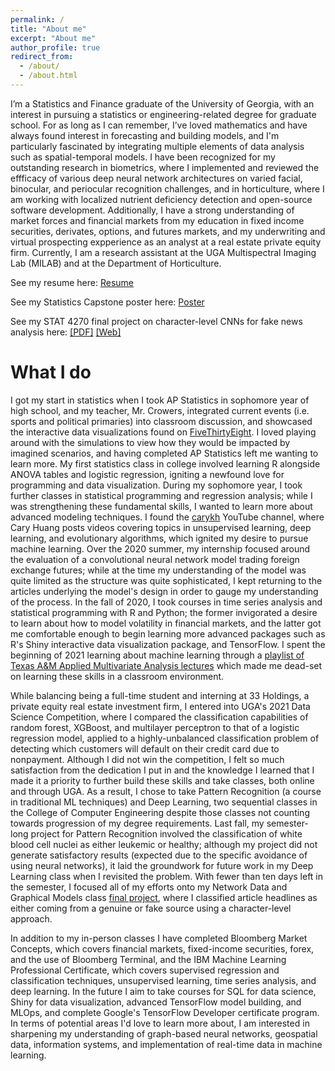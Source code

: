 ```yaml
---
permalink: /
title: "About me"
excerpt: "About me"
author_profile: true
redirect_from: 
  - /about/
  - /about.html
---
```


I’m a Statistics and Finance graduate of the University of Georgia, with an interest in pursuing a statistics or engineering-related degree for graduate school. For as long as I can remember, I’ve loved mathematics and have always found interest in forecasting and building models, and I'm particularly fascinated by integrating multiple elements of data analysis such as spatial-temporal models. I have been recognized for my outstanding research in biometrics, where I implemented and reviewed the effficacy of various deep neural network architectures on varied facial, binocular, and periocular recognition challenges, and in horticulture, where I am working with localized nutrient deficiency detection and open-source software development.  Additionally, I have a strong understanding of market forces and financial markets from my education in fixed income securities, derivates, options, and futures markets, and my underwriting and virtual prospecting expperience as an analyst at a real estate private equity firm. Currently, I am a research assistant at the UGA Multispectral Imaging Lab (MILAB) and at the Department of Horticulture.

See my resume here: [Resume](https://docs.google.com/viewer?url=https://github.com/abenecchi/abenecchi.github.io/raw/main/Andrew_Benecchi_Resume.pdf)

See my Statistics Capstone poster here: [Poster](https://drive.google.com/file/d/194XrivyRYeAeVT36WqEH1hZn1DkqXZzs/view?usp=sharing)

See my STAT 4270 final project on character-level CNNs for fake news analysis here: [[PDF]](https://docs.google.com/viewer?url=https://github.com/abenecchi/abenecchi.github.io/raw/main/benecchiCLCNN.pdf) [[Web]](https://benecchi.dev/clcnn)

What I do
======

I got my start in statistics when I took AP Statistics in sophomore year of high school, and my teacher, Mr. Crowers, integrated current events (i.e. sports and political primaries) into classroom discussion, and showcased the interactive data visualizations found on [FiveThirtyEight](https://www.fivethirtyeight.com). I loved playing around with the simulations to view how they would be impacted by imagined scenarios, and having completed AP Statistics left me wanting to learn more. My first statistics class in college involved learning R alongside ANOVA tables and logistic regression, igniting a newfound love for programming and data visualization. During my sophomore year, I took further classes in statistical programming and regression analysis; while I was strengthening these fundamental skills, I wanted to learn more about advanced modeling techniques. I found the [carykh](https://www.youtube.com/user/carykh) YouTube channel, where Cary Huang posts videos covering topics in unsupervised learning, deep learning, and evolutionary algorithms, which ignited my desire to pursue machine learning. Over the 2020 summer, my internship focused around the evaluation of a convolutional neural network model trading foreign exchange futures; while at the time my understanding of the model was quite limited as the structure was quite sophisticated, I kept returning to the articles underlying the model's design in order to gauge my understanding of the process. In the fall of 2020, I took courses in time series analysis and statistical programming with R and Python; the former invigorated a desire to learn about how to model volatility in financial markets, and the latter got me comfortable enough to begin learning more advanced packages such as R's Shiny interactive data visualization package, and TensorFlow. I spent the beginning of 2021 learning about machine learning through a [playlist of Texas A&M Applied Multivariate Analysis lectures](https://www.youtube.com/playlist?list=PL91cR71aKpekIDFYIUkc2xdFxLu9LAYTg) which made me dead-set on learning these skills in a classroom environment.

While balancing being a full-time student and interning at 33 Holdings, a private equity real estate investment firm, I entered into UGA's 2021 Data Science Competition, where I compared the classification capabilities of random forest, XGBoost, and multilayer perceptron to that of a logistic regression model, applied to a highly-unbalanced classification problem of detecting which customers will default on their credit card due to nonpayment. Although I did not win the competition, I felt so much satisfaction from the dedication I put in and the knowledge I learned that I made it a priority to further build these skills and take classes, both online and through UGA. As a result, I chose to take Pattern Recognition (a course in traditional ML techniques) and Deep Learning, two sequential classes in the College of Computer Engineering despite those classes not counting towards progression of my degree requirements. Last fall, my semester-long project for Pattern Recognition involved the classification of white blood cell nuclei as either leukemic or healthy; although my project did not generate satisfactory results (expected due to the specific avoidance of using neural networks), it laid the groundwork for future work in my Deep Learning class when I revisited the problem. With fewer than ten days left in the semester, I focused all of my efforts onto my Network Data and Graphical Models class [final project](http://benecchi.dev/clcnn/), where I classified article headlines as either coming from a genuine or fake source using a character-level approach.

In addition to my in-person classes I have completed Bloomberg Market Concepts, which covers financial markets, fixed-income securities, forex, and the use of Bloomberg Terminal, and the IBM Machine Learning Professional Certificate, which covers supervised regression and classification techniques, unsupervised learning, time series analysis, and deep learning. In the future I aim to take courses for SQL for data science, Shiny for data visualization, advanced TensorFlow model building, and MLOps, and complete Google's TensorFlow Developer certificate program. In terms of potential areas I'd love to learn more about, I am interested in sharpening my understanding of graph-based neural networks, geospatial data, information systems, and implementation of real-time data in machine learning.
